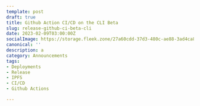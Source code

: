 ```yaml
---
template: post
draft: true
title: Github Action CI/CD on the CLI Beta
slug: release-github-ci-beta-cli
date: 2023-02-09T03:00:00Z
socialImage: https://storage.fleek.zone/27a60cdd-37d3-480c-ae88-3ad4ca886b13-bucket/imgs/nextra-blog.png
canonical: ''
description: a
category: Announcements
tags:
- Deployments
- Release
- IPFS
- CI/CD
- Github Actions

---
```

